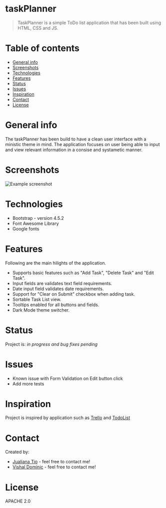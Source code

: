 # taskPlanner
> TaskPlanner is a simple ToDo list application that has been built using HTML, CSS and JS.

# Table of contents
* [General info](#general-info)
* [Screenshots](#screenshots)
* [Technologies](#technologies)
* [Features](#features)
* [Status](#status)
* [Issues](#issues)
* [Inspiration](#inspiration)
* [Contact](#contact)
* [License](#license)

# General info
The taskPlanner has been build to have a clean user interface with a ministic theme in mind.
The application focuses on user being able to input and view relevant information in a consise and systametic manner.

# Screenshots
![Example screenshot](./images/screenshot.png)

# Technologies
* Bootstrap - version 4.5.2
* Font Awesome Library
* Google fonts

# Features
Following are the main hilights of the application.
* Supports basic features such as "Add Task", "Delete Task" and "Edit Task".
* Input fields are validates text field requirements.
* Date input field validates date requirements.
* Support for "Clear on Submit" checkbox when adding task. 
* Sortable Task List view.
* Tooltips enabled for all buttons and fields.
* Dark Mode theme switcher.

# Status
Project is: _in progress and bug fixes pending_

# Issues
* Known issue with Form Validation on Edit button click
* Add more tests

# Inspiration
Project is inspired by application such as [Trello](https://trello.com/en) and [TodoList](https://todoist.com/home)

# Contact
Created by:
* [Jualiana Tio](mailto:@gmail.com) - feel free to contact me!
* [Vishal Dominic](mailto:vizpal@gmail.com) - feel free to contact me!

# License
APACHE 2.0
